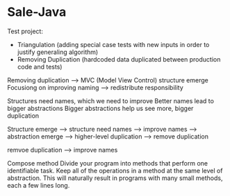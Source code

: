 # Sale-Java
Test project:
* Triangulation (adding special case tests with new inputs in order to justify generaling algorithm)
* Removing Duplication (hardcoded data duplicated between production code and tests)

Removing duplication --> MVC (Model View Control) structure emerge
Focusiong on improving naming --> redistribute responsibility

Structures need names, which we need to improve
Better names lead to bigger abstractions
Bigger abstractions help us see more, bigger duplication

Structure emerge --> structure need names --> improve names --> abstraction emerge --> higher-level duplication
--> remove duplication

remvoe duplication --> improve names

Compose method
Divide your program into methods that perform one identifiable task. Keep all of the operations in a method at the same level of abstraction.
This will naturally result in programs with many small methods, each a few lines long.